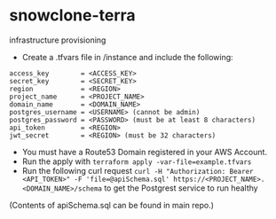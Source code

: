 # snowclone-terra
infrastructure provisioning

- Create a .tfvars file in /instance and include the following: 

```
access_key        = <ACCESS_KEY>
secret_key        = <SECRET_KEY>
region            = <REGION>
project_name      = <PROJECT_NAME>
domain_name       = <DOMAIN_NAME>
postgres_username = <USERNAME> (cannot be admin)
postgres_password = <PASSWORD> (must be at least 8 characters)
api_token         = <REGION> 
jwt_secret        = <REGION> (must be 32 characters)
```

- You must have a Route53 Domain registered in your AWS Account.
- Run the apply with `terraform apply -var-file=example.tfvars`
- Run the following curl request `curl -H "Authorization: Bearer <API_TOKEN>" -F 'file=@apiSchema.sql' https://<PROJECT_NAME>.<DOMAIN_NAME>/schema` to get the Postgrest service to run healthy

(Contents of apiSchema.sql can be found in main repo.)

